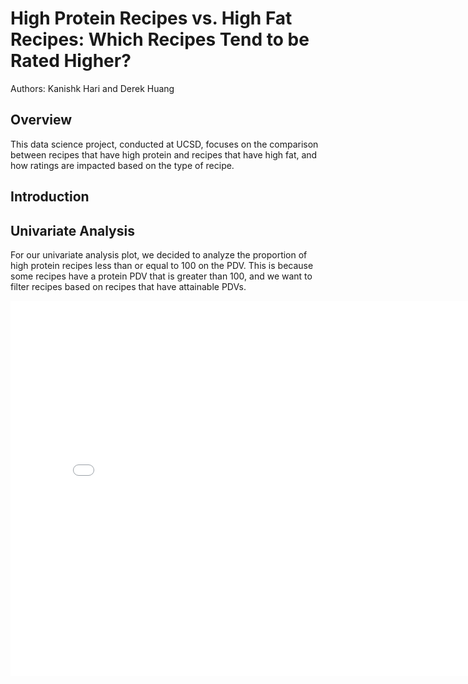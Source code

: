 # High Protein Recipes vs. High Fat Recipes: Which Recipes Tend to be Rated Higher?
Authors: Kanishk Hari and Derek Huang
## Overview
This data science project, conducted at UCSD, focuses on the comparison between recipes that have high protein and recipes that have high fat, and how ratings are impacted based on the type of recipe. 
## Introduction
## Univariate Analysis

For our univariate analysis plot, we decided to analyze the proportion of high protein recipes less than or equal to 100 on the PDV. This is because some recipes have a protein PDV that is greater than 100, and we want to filter recipes based on recipes that have attainable PDVs. 
<iframe
  src="assets/univariate-protein.html"
  width="800"
  height="600"
  frameborder="0"
></iframe>
